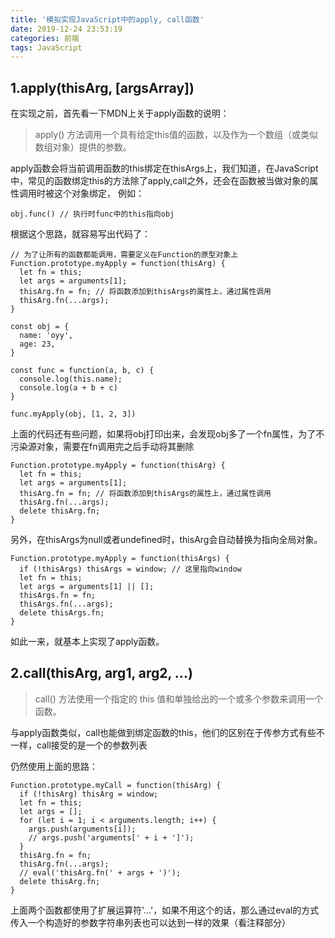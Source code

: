 ```yaml
---
title: '模拟实现JavaScript中的apply, call函数'
date: 2019-12-24 23:53:19
categories: 前端
tags: JavaScript
---
```


## 1.apply(thisArg, [argsArray])
在实现之前，首先看一下MDN上关于apply函数的说明：
> apply() 方法调用一个具有给定this值的函数，以及作为一个数组（或类似数组对象）提供的参数。

apply函数会将当前调用函数的this绑定在thisArgs上，我们知道，在JavaScript中，常见的函数绑定this的方法除了apply,call之外，还会在函数被当做对象的属性调用时被这个对象绑定，
例如：
```
obj.func() // 执行时func中的this指向obj
```

<!-- more -->

根据这个思路，就容易写出代码了：

```
// 为了让所有的函数都能调用，需要定义在Function的原型对象上
Function.prototype.myApply = function(thisArg) {
  let fn = this;
  let args = arguments[1];
  thisArg.fn = fn; // 将函数添加到thisArgs的属性上，通过属性调用
  thisArg.fn(...args);
}

const obj = {
  name: 'oyy',
  age: 23,
}

const func = function(a, b, c) {
  console.log(this.name);
  console.log(a + b + c)
}

func.myApply(obj, [1, 2, 3])

```

上面的代码还有些问题，如果将obj打印出来，会发现obj多了一个fn属性，为了不污染源对象，需要在fn调用完之后手动将其删除

```
Function.prototype.myApply = function(thisArg) {
  let fn = this;
  let args = arguments[1];
  thisArg.fn = fn; // 将函数添加到thisArgs的属性上，通过属性调用
  thisArg.fn(...args);
  delete thisArg.fn;
}
```

另外，在thisArgs为null或者undefined时，thisArg会自动替换为指向全局对象。

```
Function.prototype.myApply = function(thisArgs) {
  if (!thisArgs) thisArgs = window; // 这里指向window
  let fn = this;
  let args = arguments[1] || [];
  thisArgs.fn = fn;
  thisArgs.fn(...args);
  delete thisArgs.fn;
}
```

如此一来，就基本上实现了apply函数。


## 2.call(thisArg, arg1, arg2, ...)
> call() 方法使用一个指定的 this 值和单独给出的一个或多个参数来调用一个函数。

与apply函数类似，call也能做到绑定函数的this，他们的区别在于传参方式有些不一样，call接受的是一个的参数列表

仍然使用上面的思路：

```
Function.prototype.myCall = function(thisArg) {
  if (!thisArg) thisArg = window;
  let fn = this;
  let args = [];
  for (let i = 1; i < arguments.length; i++) {
    args.push(arguments[i]);
    // args.push('arguments[' + i + ']');
  }
  thisArg.fn = fn;
  thisArg.fn(...args);
  // eval('thisArg.fn(' + args + ')');
  delete thisArg.fn;
}
```
上面两个函数都使用了扩展运算符'...'，如果不用这个的话，那么通过eval的方式传入一个构造好的参数字符串列表也可以达到一样的效果（看注释部分）


